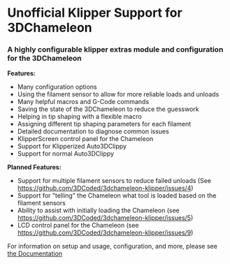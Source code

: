 # Unofficial Klipper Support for 3DChameleon
### A highly configurable klipper extras module and configuration for the 3DChameleon

**Features:**
- Many configuration options
- Using the filament sensor to allow for more reliable loads and unloads
- Many helpful macros and G-Code commands
- Saving the state of the 3DChameleon to reduce the guesswork
- Helping in tip shaping with a flexible macro
- Assigning different tip shaping parameters for each filament
- Detailed documentation to diagnose common issues
- KlipperScreen control panel for the Chameleon
- Support for Klipperized Auto3DClippy
- Support for normal Auto3DClippy

**Planned Features:**
- Support for multiple filament sensors to reduce failed unloads (See https://github.com/3DCoded/3dchameleon-klipper/issues/4)
- Support for "telling" the Chameleon what tool is loaded based on the filament sensors
- Ability to assist with initially loading the Chameleon (see https://github.com/3DCoded/3dchameleon-klipper/issues/5)
- LCD control panel for the Chameleon (see https://github.com/3DCoded/3dchameleon-klipper/issues/9)

For information on setup and usage, configuration, and more, please see [the Documentation](https://3dcoded.github.io/3dchameleon-klipper/)

<meta name="google-site-verification" content="gLcNRIA4YNkoY4a3C_D_5L_f0SPbrSSi9dkHF0NL8U8" />
